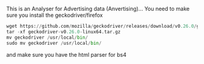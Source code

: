 This is an Analyser for Advertising data (Anvertising)...
You need to make sure you install the geckodriver/firefox 

```python
wget https://github.com/mozilla/geckodriver/releases/download/v0.26.0/geckodriver-v0.26.0-linux64.tar.gz
tar -xf geckodriver-v0.26.0-linux64.tar.gz
mv geckodriver /usr/local/bin/
sudo mv geckodriver /usr/local/bin/
```

and make sure you have the html parser for bs4